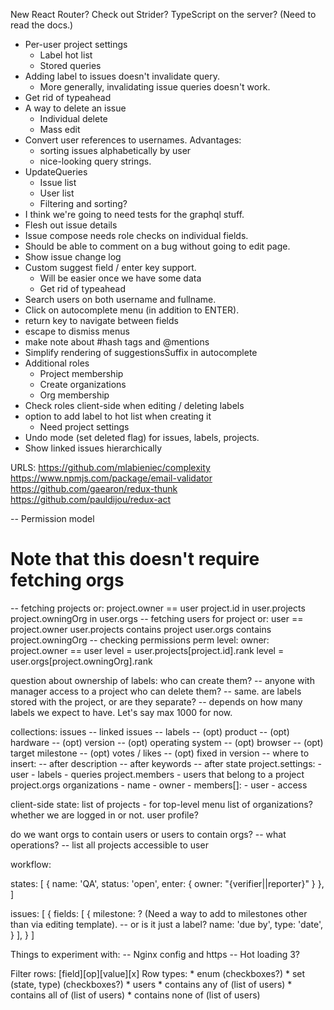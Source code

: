 New React Router?
Check out Strider?
TypeScript on the server? (Need to read the docs.)

* Per-user project settings
  * Label hot list
  * Stored queries
* Adding label to issues doesn't invalidate query.
  * More generally, invalidating issue queries doesn't work.
* Get rid of typeahead
* A way to delete an issue
  * Individual delete
  * Mass edit
* Convert user references to usernames. Advantages:
  * sorting issues alphabetically by user
  * nice-looking query strings.
* UpdateQueries
  * Issue list
  * User list
  * Filtering and sorting?
* I think we're going to need tests for the graphql stuff.
* Flesh out issue details
* Issue compose needs role checks on individual fields.
* Should be able to comment on a bug without going to edit page.
* Show issue change log
* Custom suggest field / enter key support.
  * Will be easier once we have some data
  * Get rid of typeahead
* Search users on both username and fullname.
* Click on autocomplete menu (in addition to ENTER).
* return key to navigate between fields
* escape to dismiss menus
* make note about #hash tags and @mentions
* Simplify rendering of suggestionsSuffix in autocomplete
* Additional roles
  * Project membership
  * Create organizations
  * Org membership
* Check roles client-side when editing / deleting labels
* option to add label to hot list when creating it
  * Need project settings
* Undo mode (set deleted flag) for issues, labels, projects.
* Show linked issues hierarchically

URLS:
  https://github.com/mlabieniec/complexity
  https://www.npmjs.com/package/email-validator
  https://github.com/gaearon/redux-thunk
  https://github.com/pauldijou/redux-act

-- Permission model
  # Note that this doesn't require fetching orgs
  -- fetching projects
    or:
      project.owner == user
      project.id in user.projects
      project.owningOrg in user.orgs
  -- fetching users for project
    or:
      user == project.owner
      user.projects contains project
      user.orgs contains project.owningOrg
  -- checking permissions
    perm level:
      owner: project.owner == user
      level = user.projects[project.id].rank
      level = user.orgs[project.owningOrg].rank

question about ownership of labels: who can create them?
  -- anyone with manager access to a project
who can delete them?
  -- same.
are labels stored with the project, or are they separate?
  -- depends on how many labels we expect to have. Let's say max 1000 for now.

collections:
  issues
    -- linked issues
    -- labels
    -- (opt) product
      -- (opt) hardware
      -- (opt) version
      -- (opt) operating system
    -- (opt) browser
    -- (opt) target milestone
    -- (opt) votes / likes
    -- (opt) fixed in version
    -- where to insert:
       -- after description
       -- after keywords
       -- after state
  project.settings:
    - user
    - labels
    - queries
  project.members - users that belong to a project
  project.orgs
  organizations
    - name
    - owner
    - members[]:
      - user
      - access

client-side state:
  list of projects - for top-level menu
  list of organizations?
  whether we are logged in or not.
  user profile?

do we want orgs to contain users or users to contain orgs?
  -- what operations?
    -- list all projects accessible to user

workflow:

states: [
  {
    name: 'QA',
    status: 'open',
    enter: {
      owner: "{verifier||reporter}"
    }
  },
]

issues: [
  {
    fields: [
      {
        milestone: ? (Need a way to add to milestones other than via editing template).
          -- or is it just a label?
        name: 'due by',
        type: 'date',
      }
    ],
  }
]

Things to experiment with:
  -- Nginx config and https
  -- Hot loading 3?

Filter rows:
  [field][op][value][x]
  Row types:
    * enum (checkboxes?)
    * set (state, type) (checkboxes?)
    * users
      * contains any of (list of users)
      * contains all of (list of users)
      * contains none of (list of users)
